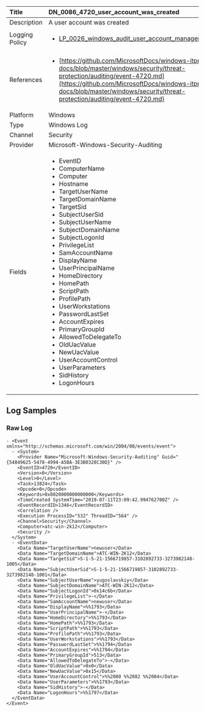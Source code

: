 | Title          | DN_0086_4720_user_account_was_created       |
|:---------------|:------------------|
| Description    | A user account was created |
| Logging Policy | <ul><li>[LP_0026_windows_audit_user_account_management](../Logging_Policies/LP_0026_windows_audit_user_account_management.md)</li></ul> |
| References     | <ul><li>[https://github.com/MicrosoftDocs/windows-itpro-docs/blob/master/windows/security/threat-protection/auditing/event-4720.md](https://github.com/MicrosoftDocs/windows-itpro-docs/blob/master/windows/security/threat-protection/auditing/event-4720.md)</li></ul> |
| Platform       | Windows    |
| Type           | Windows Log        |
| Channel        | Security     |
| Provider       | Microsoft-Windows-Security-Auditing    |
| Fields         | <ul><li>EventID</li><li>ComputerName</li><li>Computer</li><li>Hostname</li><li>TargetUserName</li><li>TargetDomainName</li><li>TargetSid</li><li>SubjectUserSid</li><li>SubjectUserName</li><li>SubjectDomainName</li><li>SubjectLogonId</li><li>PrivilegeList</li><li>SamAccountName</li><li>DisplayName</li><li>UserPrincipalName</li><li>HomeDirectory</li><li>HomePath</li><li>ScriptPath</li><li>ProfilePath</li><li>UserWorkstations</li><li>PasswordLastSet</li><li>AccountExpires</li><li>PrimaryGroupId</li><li>AllowedToDelegateTo</li><li>OldUacValue</li><li>NewUacValue</li><li>UserAccountControl</li><li>UserParameters</li><li>SidHistory</li><li>LogonHours</li></ul> |


## Log Samples

### Raw Log

```
- <Event xmlns="http://schemas.microsoft.com/win/2004/08/events/event">
  - <System>
    <Provider Name="Microsoft-Windows-Security-Auditing" Guid="{54849625-5478-4994-A5BA-3E3B0328C30D}" /> 
    <EventID>4720</EventID> 
    <Version>0</Version> 
    <Level>0</Level> 
    <Task>13824</Task> 
    <Opcode>0</Opcode> 
    <Keywords>0x8020000000000000</Keywords> 
    <TimeCreated SystemTime="2019-07-11T23:09:42.994762700Z" /> 
    <EventRecordID>1346</EventRecordID> 
    <Correlation /> 
    <Execution ProcessID="532" ThreadID="564" /> 
    <Channel>Security</Channel> 
    <Computer>atc-win-2k12</Computer> 
    <Security /> 
  </System>
  - <EventData>
    <Data Name="TargetUserName">newuser</Data> 
    <Data Name="TargetDomainName">ATC-WIN-2K12</Data> 
    <Data Name="TargetSid">S-1-5-21-1566719857-3102892733-3273982148-1005</Data> 
    <Data Name="SubjectUserSid">S-1-5-21-1566719857-3102892733-3273982148-1001</Data> 
    <Data Name="SubjectUserName">yugoslavskiy</Data> 
    <Data Name="SubjectDomainName">ATC-WIN-2K12</Data> 
    <Data Name="SubjectLogonId">0x14c6b</Data> 
    <Data Name="PrivilegeList">-</Data> 
    <Data Name="SamAccountName">newuser</Data> 
    <Data Name="DisplayName">%%1793</Data> 
    <Data Name="UserPrincipalName">-</Data> 
    <Data Name="HomeDirectory">%%1793</Data> 
    <Data Name="HomePath">%%1793</Data> 
    <Data Name="ScriptPath">%%1793</Data> 
    <Data Name="ProfilePath">%%1793</Data> 
    <Data Name="UserWorkstations">%%1793</Data> 
    <Data Name="PasswordLastSet">%%1794</Data> 
    <Data Name="AccountExpires">%%1794</Data> 
    <Data Name="PrimaryGroupId">513</Data> 
    <Data Name="AllowedToDelegateTo">-</Data> 
    <Data Name="OldUacValue">0x0</Data> 
    <Data Name="NewUacValue">0x15</Data> 
    <Data Name="UserAccountControl">%%2080 %%2082 %%2084</Data> 
    <Data Name="UserParameters">%%1793</Data> 
    <Data Name="SidHistory">-</Data> 
    <Data Name="LogonHours">%%1797</Data> 
  </EventData>
</Event>
```




